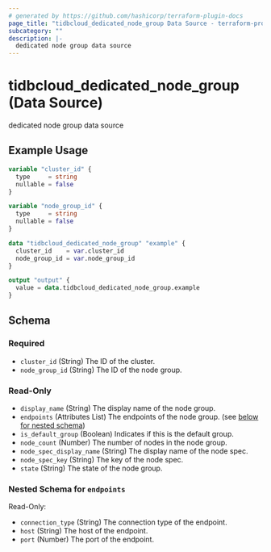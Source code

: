 ```yaml
---
# generated by https://github.com/hashicorp/terraform-plugin-docs
page_title: "tidbcloud_dedicated_node_group Data Source - terraform-provider-tidbcloud"
subcategory: ""
description: |-
  dedicated node group data source
---
```


# tidbcloud_dedicated_node_group (Data Source)

dedicated node group data source

## Example Usage

```terraform
variable "cluster_id" {
  type     = string
  nullable = false
}

variable "node_group_id" {
  type     = string
  nullable = false
}

data "tidbcloud_dedicated_node_group" "example" {
  cluster_id    = var.cluster_id
  node_group_id = var.node_group_id
}

output "output" {
  value = data.tidbcloud_dedicated_node_group.example
}
```

<!-- schema generated by tfplugindocs -->
## Schema

### Required

- `cluster_id` (String) The ID of the cluster.
- `node_group_id` (String) The ID of the node group.

### Read-Only

- `display_name` (String) The display name of the node group.
- `endpoints` (Attributes List) The endpoints of the node group. (see [below for nested schema](#nestedatt--endpoints))
- `is_default_group` (Boolean) Indicates if this is the default group.
- `node_count` (Number) The number of nodes in the node group.
- `node_spec_display_name` (String) The display name of the node spec.
- `node_spec_key` (String) The key of the node spec.
- `state` (String) The state of the node group.

<a id="nestedatt--endpoints"></a>
### Nested Schema for `endpoints`

Read-Only:

- `connection_type` (String) The connection type of the endpoint.
- `host` (String) The host of the endpoint.
- `port` (Number) The port of the endpoint.
